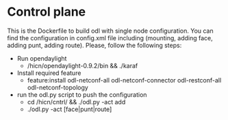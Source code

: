 # Control plane 
This is the Dockerfile to build odl with single node configuration. You can find the configuration in config.xml file including (mounting, adding face, adding punt, adding route). Please, follow the following steps:

* Run opendaylight 
    * /hicn/opendaylight-0.9.2/bin && ./karaf
* Install required feature   
    * feature:install odl-netconf-all odl-netconf-connector odl-restconf-all odl-netconf-topology
* run the odl.py script to push the configuration
    *  cd /hicn/cntrl/ && ./odl.py -act add
    *  ./odl.py -act [face|punt|route]


